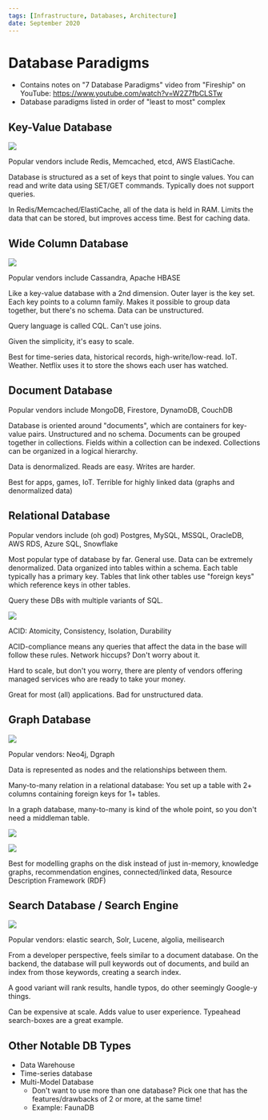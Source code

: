 ```yaml
---
tags: [Infrastructure, Databases, Architecture]
date: September 2020
---
```


# Database Paradigms

- Contains notes on "7 Database Paradigms" video from "Fireship" on YouTube: https://www.youtube.com/watch?v=W2Z7fbCLSTw
- Database paradigms listed in order of "least to most" complex

## Key-Value Database

![](attachments/key-value-db.png)

Popular vendors include Redis, Memcached, etcd, AWS ElastiCache.

Database is structured as a set of keys that point to single values. You can read and write data using SET/GET commands. Typically does not support queries.

In Redis/Memcached/ElastiCache, all of the data is held in RAM. Limits the data that can be stored, but improves access time. Best for caching data.

## Wide Column Database

![](attachments/wide-column-db.png)

Popular vendors include Cassandra, Apache HBASE

Like a key-value database with a 2nd dimension. Outer layer is the key set. Each key points to a column family. Makes it possible to group data together, but there's no schema. Data can be unstructured.

Query language is called CQL. Can't use joins.

Given the simplicity, it's easy to scale.

Best for time-series data, historical records, high-write/low-read. IoT. Weather. Netflix uses it to store the shows each user has watched.

## Document Database

Popular vendors include MongoDB, Firestore, DynamoDB, CouchDB

Database is oriented around "documents", which are containers for key-value pairs. Unstructured and no schema. Documents can be grouped together in collections. Fields within a collection can be indexed. Collections can be organized in a logical hierarchy.

Data is denormalized. Reads are easy. Writes are harder.

Best for apps, games, IoT. Terrible for highly linked data (graphs and denormalized data)

## Relational Database

Popular vendors include (oh god) Postgres, MySQL, MSSQL, OracleDB, AWS RDS, Azure SQL, Snowflake

Most popular type of database by far. General use. Data can be extremely denormalized. Data organized into tables within a schema. Each table typically has a primary key. Tables that link other tables use "foreign keys" which reference keys in other tables.

Query these DBs with multiple variants of SQL.

![](attachments/relational-query.png)

ACID: Atomicity, Consistency, Isolation, Durability

ACID-compliance means any queries that affect the data in the base will follow these rules. Network hiccups? Don't worry about it.

Hard to scale, but don't you worry, there are plenty of vendors offering managed services who are ready to take your money.

Great for most (all) applications. Bad for unstructured data.

## Graph Database

![](attachments/graph-database.png)

Popular vendors: Neo4j, Dgraph

Data is represented as nodes and the relationships between them.

Many-to-many relation in a relational database: You set up a table with 2+ columns containing foreign keys for 1+ tables.

In a graph database, many-to-many is kind of the whole point, so you don't need a middleman table. 

![](attachments/graph-query.png)

![](attachments/relational-query.png)

Best for modelling graphs on the disk instead of just in-memory, knowledge graphs, recommendation engines, connected/linked data, Resource Description Framework (RDF)

## Search Database / Search Engine

![](attachments/search-database.png)

Popular vendors: elastic search, Solr, Lucene, algolia, meilisearch

From a developer perspective, feels similar to a document database. On the backend, the database will pull keywords out of documents, and build an index from those keywords, creating a search index.

A good variant will rank results, handle typos, do other seemingly Google-y things.

Can be expensive at scale. Adds value to user experience. Typeahead search-boxes are a great example.

## Other Notable DB Types

- Data Warehouse
- Time-series database
- Multi-Model Database
  - Don't want to use more than one database? Pick one that has the features/drawbacks of 2 or more, at the same time!
  - Example: FaunaDB
